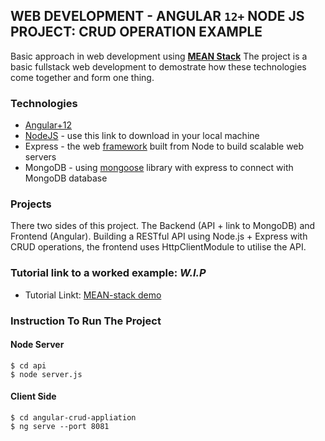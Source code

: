 ## WEB DEVELOPMENT - ANGULAR **`12+`** NODE JS PROJECT: CRUD OPERATION EXAMPLE

Basic approach in web development using [**MEAN Stack**](https://dev.to/thamaraiselvam/mean-stack-cheat-sheet-5a1n) 
The project is a basic fullstack web development to demostrate how these technologies come together and form one thing.

### Technologies

* [Angular+12](https://angular.io/guide/setup-local)
* [NodeJS](https://nodejs.org/en/download/) - use this link to download in your local machine
* Express - the web [framework](https://expressjs.com/) built from Node to build scalable web servers
* MongoDB - using [mongoose](https://mongoosejs.com/) library with express to connect with MongoDB database

### Projects

There two sides of this project. The Backend (API + link to MongoDB) and Frontend (Angular).
Building a RESTful API using Node.js + Express with CRUD operations, the frontend uses HttpClientModule to utilise the API.

### Tutorial link to a worked example: ***W.I.P***

* Tutorial Linkt: [MEAN-stack demo](https://mean-guide.vercel.app/)

### Instruction To Run The Project

#### Node Server
```
$ cd api
$ node server.js
```

#### Client Side
```
$ cd angular-crud-appliation
$ ng serve --port 8081
```
